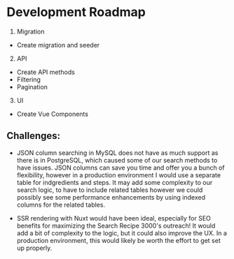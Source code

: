 # Development Roadmap

1. Migration
  - Create migration and seeder
2. API
  - Create API methods
  - Filtering
  - Pagination
3. UI
  - Create Vue Components


## Challenges:

- JSON column searching in MySQL does not have as much support as there is in PostgreSQL, which caused some of our search methods to have issues. JSON columns can save you time and offer you a bunch of flexibility, however in a production environment I would use a separate table for indgredients and steps. It may add some complexity to our search logic, to have to include related tables however we could possibly see some performance enhancements by using indexed columns for the related tables.

- SSR rendering with Nuxt would have been ideal, especially for SEO benefits for maximizing the Search Recipe 3000's outreach! It would add a bit of complexity to the logic, but it could also improve the UX. In a production environment, this would likely be worth the effort to get set up properly.